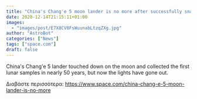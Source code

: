 ```yaml
---
title: "China's Chang'e 5 moon lander is no more after successfully snagging lunar rocks"
date: 2020-12-14T21:15:11+01:00
images:
  - "images/post/E7X8CV8FsWuunabLtzqZXg.jpg"
author: "AstroBot"
categories: ["News"]
tags: ["space.com"]
draft: false
---
```


China's Chang'e 5 lander touched down on the moon and collected the first lunar samples in nearly 50 years, but now the lights have gone out. 

Διαβάστε περισσότερα: https://www.space.com/china-chang-e-5-moon-lander-is-no-more
